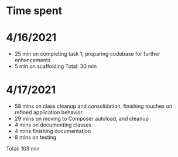 # Time spent

# 4/16/2021
* 25 min on completing task 1, preparing codebase for further enhancements
* 5 min on scaffolding
Total: 30 min

# 4/17/2021
* 58 mins on class cleanup and consolidation, finishing touches on refined application behavior
* 29 mins on moving to Composer autoload, and cleanup
* 4 mins on documenting classes
* 4 mins finishing documentation
* 8 mins on testing

Total: 103 min
